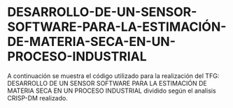 # DESARROLLO-DE-UN-SENSOR-SOFTWARE-PARA-LA-ESTIMACIÓN-DE-MATERIA-SECA-EN-UN-PROCESO-INDUSTRIAL

A continuación se muestra el código utilizado para la realización del TFG: DESARROLLO DE UN SENSOR SOFTWARE PARA LA ESTIMACIÓN DE MATERIA SECA EN UN PROCESO INDUSTRIAL dividido según el analisis CRISP-DM realizado.
